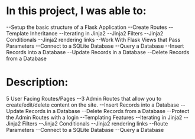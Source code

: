 # In this project, I was able to:
--Setup the basic structure of a Flask Application
--Create Routes
--Template Inheritance
--Iterating in Jinja2
--Jinja2 Filters
--Jinja2 Conditionals
--Jinja2 rendering links
--Work With Flask Views that Pass Parameters
--Connect to a SQLite Database
--Query a Database
--Insert Records into a Database
--Update Records in a Database
--Delete Records from a Database

# Description: 
5 User Facing Routes/Pages
--3 Admin Routes that allow you to create/edit/delete content on the site.
--Insert Records into a Database
--Update Records in a Database
--Delete Records from a Database
--Protect the Admin Routes with a login
--Templating Features
--Iterating in Jinja2
--Jinja2 Filters
--Jinja2 Conditionals
--Jinja2 rendering links
--Route Parameters
--Connect to a SQLite Database
--Query a Database
